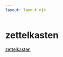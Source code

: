 ```yaml
---
layout: layout.njk
---
```


# zettelkasten

[zettelkasten](https://wikipedia.org/wiki/Zettelkasten)
